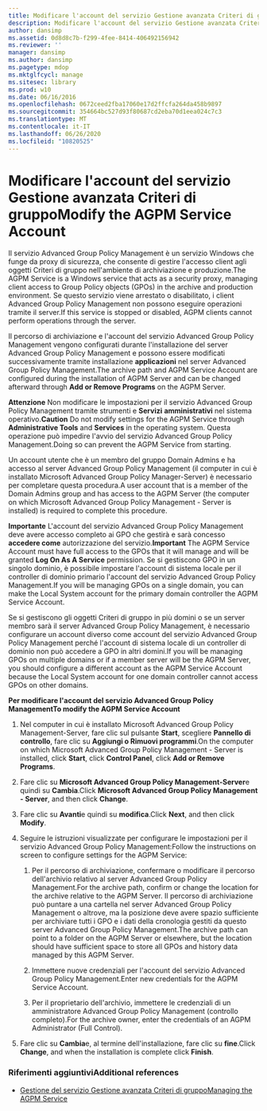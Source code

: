 ```yaml
---
title: Modificare l'account del servizio Gestione avanzata Criteri di gruppo
description: Modificare l'account del servizio Gestione avanzata Criteri di gruppo
author: dansimp
ms.assetid: 0d8d8c7b-f299-4fee-8414-406492156942
ms.reviewer: ''
manager: dansimp
ms.author: dansimp
ms.pagetype: mdop
ms.mktglfcycl: manage
ms.sitesec: library
ms.prod: w10
ms.date: 06/16/2016
ms.openlocfilehash: 0672ceed2fba17060e17d2ffcfa264da458b9897
ms.sourcegitcommit: 354664bc527d93f80687cd2eba70d1eea024c7c3
ms.translationtype: MT
ms.contentlocale: it-IT
ms.lasthandoff: 06/26/2020
ms.locfileid: "10820525"
---
```

# <span data-ttu-id="cc367-103">Modificare l'account del servizio Gestione avanzata Criteri di gruppo</span><span class="sxs-lookup"><span data-stu-id="cc367-103">Modify the AGPM Service Account</span></span>


<span data-ttu-id="cc367-104">Il servizio Advanced Group Policy Management è un servizio Windows che funge da proxy di sicurezza, che consente di gestire l'accesso client agli oggetti Criteri di gruppo nell'ambiente di archiviazione e produzione.</span><span class="sxs-lookup"><span data-stu-id="cc367-104">The AGPM Service is a Windows service that acts as a security proxy, managing client access to Group Policy objects (GPOs) in the archive and production environment.</span></span> <span data-ttu-id="cc367-105">Se questo servizio viene arrestato o disabilitato, i client Advanced Group Policy Management non possono eseguire operazioni tramite il server.</span><span class="sxs-lookup"><span data-stu-id="cc367-105">If this service is stopped or disabled, AGPM clients cannot perform operations through the server.</span></span>

<span data-ttu-id="cc367-106">Il percorso di archiviazione e l'account del servizio Advanced Group Policy Management vengono configurati durante l'installazione del server Advanced Group Policy Management e possono essere modificati successivamente tramite installazione **applicazioni** nel server Advanced Group Policy Management.</span><span class="sxs-lookup"><span data-stu-id="cc367-106">The archive path and AGPM Service Account are configured during the installation of AGPM Server and can be changed afterward through **Add or Remove Programs** on the AGPM Server.</span></span>

<span data-ttu-id="cc367-107">**Attenzione**  Non modificare le impostazioni per il servizio Advanced Group Policy Management tramite strumenti e **Servizi** **amministrativi** nel sistema operativo.</span><span class="sxs-lookup"><span data-stu-id="cc367-107">**Caution** Do not modify settings for the AGPM Service through **Administrative Tools** and **Services** in the operating system.</span></span> <span data-ttu-id="cc367-108">Questa operazione può impedire l'avvio del servizio Advanced Group Policy Management.</span><span class="sxs-lookup"><span data-stu-id="cc367-108">Doing so can prevent the AGPM Service from starting.</span></span>

 

<span data-ttu-id="cc367-109">Un account utente che è un membro del gruppo Domain Admins e ha accesso al server Advanced Group Policy Management (il computer in cui è installato Microsoft Advanced Group Policy Manager-Server) è necessario per completare questa procedura.</span><span class="sxs-lookup"><span data-stu-id="cc367-109">A user account that is a member of the Domain Admins group and has access to the AGPM Server (the computer on which Microsoft Advanced Group Policy Management - Server is installed) is required to complete this procedure.</span></span>

<span data-ttu-id="cc367-110">**Importante**  L'account del servizio Advanced Group Policy Management deve avere accesso completo ai GPO che gestirà e sarà concesso **accedere come** autorizzazione del servizio.</span><span class="sxs-lookup"><span data-stu-id="cc367-110">**Important** The AGPM Service Account must have full access to the GPOs that it will manage and will be granted **Log On As A Service** permission.</span></span> <span data-ttu-id="cc367-111">Se si gestiscono GPO in un singolo dominio, è possibile impostare l'account di sistema locale per il controller di dominio primario l'account del servizio Advanced Group Policy Management.</span><span class="sxs-lookup"><span data-stu-id="cc367-111">If you will be managing GPOs on a single domain, you can make the Local System account for the primary domain controller the AGPM Service Account.</span></span>

<span data-ttu-id="cc367-112">Se si gestiscono gli oggetti Criteri di gruppo in più domini o se un server membro sarà il server Advanced Group Policy Management, è necessario configurare un account diverso come account del servizio Advanced Group Policy Management perché l'account di sistema locale di un controller di dominio non può accedere a GPO in altri domini.</span><span class="sxs-lookup"><span data-stu-id="cc367-112">If you will be managing GPOs on multiple domains or if a member server will be the AGPM Server, you should configure a different account as the AGPM Service Account because the Local System account for one domain controller cannot access GPOs on other domains.</span></span>

 

**<span data-ttu-id="cc367-113">Per modificare l'account del servizio Advanced Group Policy Management</span><span class="sxs-lookup"><span data-stu-id="cc367-113">To modify the AGPM Service Account</span></span>**

1.  <span data-ttu-id="cc367-114">Nel computer in cui è installato Microsoft Advanced Group Policy Management-Server, fare clic sul pulsante **Start**, scegliere **Pannello di controllo**, fare clic su **Aggiungi o Rimuovi programmi**.</span><span class="sxs-lookup"><span data-stu-id="cc367-114">On the computer on which Microsoft Advanced Group Policy Management - Server is installed, click **Start**, click **Control Panel**, click **Add or Remove Programs**.</span></span>

2.  <span data-ttu-id="cc367-115">Fare clic su **Microsoft Advanced Group Policy Management-Server**e quindi su **Cambia**.</span><span class="sxs-lookup"><span data-stu-id="cc367-115">Click **Microsoft Advanced Group Policy Management - Server**, and then click **Change**.</span></span>

3.  <span data-ttu-id="cc367-116">Fare clic su **Avanti**e quindi su **modifica**.</span><span class="sxs-lookup"><span data-stu-id="cc367-116">Click **Next**, and then click **Modify**.</span></span>

4.  <span data-ttu-id="cc367-117">Seguire le istruzioni visualizzate per configurare le impostazioni per il servizio Advanced Group Policy Management:</span><span class="sxs-lookup"><span data-stu-id="cc367-117">Follow the instructions on screen to configure settings for the AGPM Service:</span></span>

    1.  <span data-ttu-id="cc367-118">Per il percorso di archiviazione, confermare o modificare il percorso dell'archivio relativo al server Advanced Group Policy Management.</span><span class="sxs-lookup"><span data-stu-id="cc367-118">For the archive path, confirm or change the location for the archive relative to the AGPM Server.</span></span> <span data-ttu-id="cc367-119">Il percorso di archiviazione può puntare a una cartella nel server Advanced Group Policy Management o altrove, ma la posizione deve avere spazio sufficiente per archiviare tutti i GPO e i dati della cronologia gestiti da questo server Advanced Group Policy Management.</span><span class="sxs-lookup"><span data-stu-id="cc367-119">The archive path can point to a folder on the AGPM Server or elsewhere, but the location should have sufficient space to store all GPOs and history data managed by this AGPM Server.</span></span>

    2.  <span data-ttu-id="cc367-120">Immettere nuove credenziali per l'account del servizio Advanced Group Policy Management.</span><span class="sxs-lookup"><span data-stu-id="cc367-120">Enter new credentials for the AGPM Service Account.</span></span>

    3.  <span data-ttu-id="cc367-121">Per il proprietario dell'archivio, immettere le credenziali di un amministratore Advanced Group Policy Management (controllo completo).</span><span class="sxs-lookup"><span data-stu-id="cc367-121">For the archive owner, enter the credentials of an AGPM Administrator (Full Control).</span></span>

5.  <span data-ttu-id="cc367-122">Fare clic su **Cambia**e, al termine dell'installazione, fare clic su **fine**.</span><span class="sxs-lookup"><span data-stu-id="cc367-122">Click **Change**, and when the installation is complete click **Finish**.</span></span>

### <span data-ttu-id="cc367-123">Riferimenti aggiuntivi</span><span class="sxs-lookup"><span data-stu-id="cc367-123">Additional references</span></span>

-   [<span data-ttu-id="cc367-124">Gestione del servizio Gestione avanzata Criteri di gruppo</span><span class="sxs-lookup"><span data-stu-id="cc367-124">Managing the AGPM Service</span></span>](managing-the-agpm-service.md)

 

 





